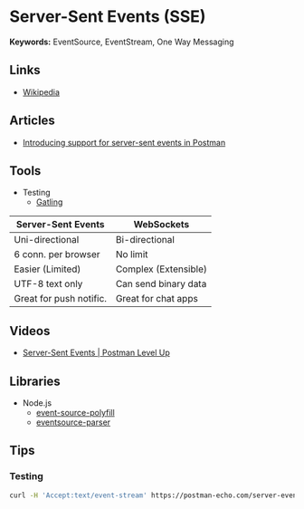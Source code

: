 # Server-Sent Events (SSE)

**Keywords:** EventSource, EventStream, One Way Messaging

## Links

- [Wikipedia](https://en.wikipedia.org/wiki/Server-sent_events)

## Articles

- [Introducing support for server-sent events in Postman](https://blog.postman.com/support-for-server-sent-events/)

<!--
https://postman.com/postman/workspace/published-postman-templates/request/631643-32d503c6-d163-4f7c-8cd0-bf7ea3f56b3f
-->

## Tools

- Testing
  - [Gatling](https://gatling.io/docs/gatling/reference/current/http/sse/)

<!--
https://github.com/open-source-labs/Swell
-->

| Server-Sent Events      | WebSockets           |
| ----------------------- | -------------------- |
| Uni-directional         | Bi-directional       |
| 6 conn. per browser     | No limit             |
| Easier (Limited)        | Complex (Extensible) |
| UTF-8 text only         | Can send binary data |
| Great for push notific. | Great for chat apps  |

## Videos

- [Server-Sent Events | Postman Level Up](https://youtube.com/watch?v=KrE044J8jEQ)

## Libraries

- Node.js
  - [event-source-polyfill](https://github.com/Yaffle/EventSource)
  - [eventsource-parser](https://github.com/rexxars/eventsource-parser)

## Tips

### Testing

```sh
curl -H 'Accept:text/event-stream' https://postman-echo.com/server-events/10
```

<!--
https://ably.com/docs/api/sse
-->
